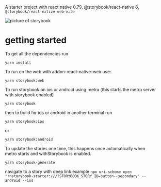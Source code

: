 A starter project with react native 0.79, @storybook/react-native 8, `@storybook/react-native-web-vite`

![picture of storybook](https://github.com/user-attachments/assets/cf98766d-8b90-44ab-b718-94ab16e63205)

# getting started

To get all the dependencies run

```
yarn install
```

To run on the web with addon-react-native-web use:

```
yarn storybook:web
```

To run storybook on ios or android using metro (this starts the metro server with storybook enabled)

```
yarn storybook
```

then to build for ios or android in another terminal run

```
yarn storybook:ios
```

or

```
yarn storybook:android
```

To update the stories one time, this happens once automatically when metro starts and withStorybook is enabled.

```
yarn storybook-generate
```

navigate to a story with deep link example
`npx uri-scheme open "rnstorybook-starter:///?STORYBOOK_STORY_ID=button--secondary" --android --ios`
